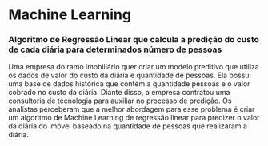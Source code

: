 # Machine Learning

### Algoritmo de Regressão Linear que calcula a predição do custo de cada diária para determinados número de pessoas

Uma empresa do ramo imobiliário quer criar um modelo preditivo que utiliza os dados de valor do custo da diária e quantidade de pessoas. Ela possui uma base
de dados histórica que contém a quantidade pessoas e o valor cobrado no custo
da diária.
Diante disso, a empresa contratou uma consultoria de tecnologia para auxiliar no processo de predição. Os analistas perceberam que a melhor abordagem
para esse problema é criar um algoritmo de Machine Learning de regressão linear para predizer o valor da diária do imóvel baseado na quantidade de
pessoas que realizaram a diária.
